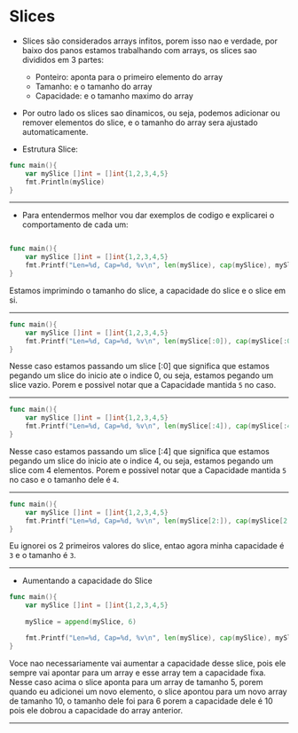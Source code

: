 # Slices

- Slices são considerados arrays infitos, porem isso nao e verdade, por baixo dos panos estamos trabalhando com arrays, os slices sao divididos em 3 partes: 

    - Ponteiro: aponta para o primeiro elemento do array
    - Tamanho: e o tamanho do array
    - Capacidade: e o tamanho maximo do array

- Por outro lado os slices sao dinamicos, ou seja, podemos adicionar ou remover elementos do slice, e o tamanho do array sera ajustado automaticamente.

- Estrutura Slice:

```go 
func main(){
    var mySlice []int = []int{1,2,3,4,5}
    fmt.Println(mySlice)
}
```

------------

- Para entendermos melhor vou dar exemplos de codigo e explicarei o comportamento de cada um:

```go

func main(){
    var mySlice []int = []int{1,2,3,4,5}
    fmt.Printf("Len=%d, Cap=%d, %v\n", len(mySlice), cap(mySlice), mySlice)
}
```
Estamos imprimindo o tamanho do slice, a capacidade do slice e o slice em si.

------------

```go 
func main(){
    var mySlice []int = []int{1,2,3,4,5}
    fmt.Printf("Len=%d, Cap=%d, %v\n", len(mySlice[:0]), cap(mySlice[:0]), mySlice[:0])
}
```
Nesse caso estamos passando um slice [:0] que significa que estamos pegando um slice do inicio ate o indice 0, ou seja, estamos pegando um slice vazio. Porem e possivel notar que a Capacidade mantida `5` no caso. 

------------

```go 
func main(){
    var mySlice []int = []int{1,2,3,4,5}
    fmt.Printf("Len=%d, Cap=%d, %v\n", len(mySlice[:4]), cap(mySlice[:4]), mySlice[:4])
}
```

Nesse caso estamos passando um slice [:4] que significa que estamos pegando um slice do inicio ate o indice 4, ou seja, estamos pegando um slice com 4 elementos. Porem e possivel notar que a Capacidade mantida `5` no caso e o tamanho dele é `4`.

------------

```go 
func main(){
    var mySlice []int = []int{1,2,3,4,5}
    fmt.Printf("Len=%d, Cap=%d, %v\n", len(mySlice[2:]), cap(mySlice[2:]), mySlice[2:])
}
```

Eu ignorei os 2 primeiros valores do slice, entao agora minha capacidade é `3` e o tamanho é `3`.

------------

- Aumentando a capacidade do Slice

```go 
func main(){
    var mySlice []int = []int{1,2,3,4,5}
	
	mySlice = append(mySlice, 6)

    fmt.Printf("Len=%d, Cap=%d, %v\n", len(mySlice), cap(mySlice), mySlice)
}
```

Voce nao necessariamente vai aumentar a capacidade desse slice, pois ele sempre vai apontar para um array e esse array tem a capacidade fixa.
Nesse caso acima o slice aponta para um array de tamanho 5, porem quando eu adicionei um novo elemento, o slice apontou para um novo array de tamanho 10, o tamanho dele foi para 6 porem a capacidade dele é 10 pois ele dobrou a capacidade do array anterior.


------------